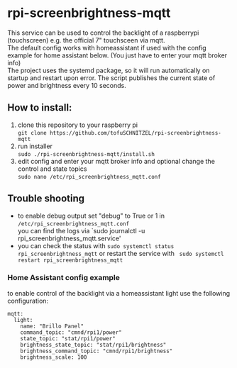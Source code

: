 # rpi-screenbrightness-mqtt

This service can be used to control the backlight of a raspberrypi (touchscreen) e.g. the official 7" touchsceen via mqtt.   
The default config works with homeassistant if used with the config example for home assistant below. (You just have
to enter your mqtt broker info)  
The project uses the systemd package, so it will run automatically on startup and restart upon error. The script publishes the current 
state of power and brightness every 10 seconds.

## How to install:

1. clone this repository to your raspberry pi  
`git clone https://github.com/tofuSCHNITZEL/rpi-screenbrightness-mqtt`
2. run installer  
`sudo ./rpi-screenbrightness-mqtt/install.sh`
3. edit config and enter your mqtt broker info and optional change the control and state topics  
`sudo nano /etc/rpi_screenbrightness_mqtt.conf`


## Trouble shooting
* to enable debug output set "debug" to True or 1 in `/etc/rpi_screenbrightness_mqtt.conf`  
you can find the logs via `sudo journalctl -u rpi_screenbrightness_mqtt.service'
* you can check the status with `sudo systemctl status rpi_screenbrightness_mqtt` or 
restart the service with ` sudo systemctl restart rpi_screenbrightness_mqtt` 

### Home Assistant config example

to enable control of the backlight via a homeassistant light use the following configuration:

~~~~
mqtt:
  light:
    name: "Brillo Panel"
    command_topic: "cmnd/rpi1/power"
    state_topic: "stat/rpi1/power"
    brightness_state_topic: "stat/rpi1/brightness"
    brightness_command_topic: "cmnd/rpi1/brightness"
    brightness_scale: 100
~~~~
